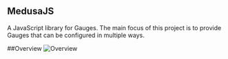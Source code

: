 ## MedusaJS
A JavaScript library for Gauges. The main focus of this project is to provide Gauges that can be configured in multiple ways.

##Overview
![Overview](https://dl.dropboxusercontent.com/u/84552/medusa/MedusaJS_Overview.png)
